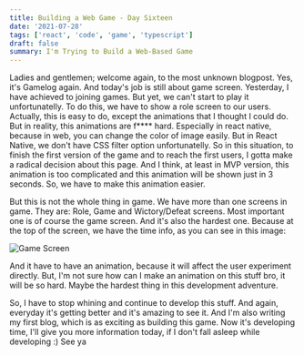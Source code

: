 ```yaml
---
title: Building a Web Game - Day Sixteen
date: '2021-07-28'
tags: ['react', 'code', 'game', 'typescript']
draft: false
summary: I'm Trying to Build a Web-Based Game
---
```


Ladies and gentlemen; welcome again, to the most unknown blogpost. Yes, it's Gamelog again. And today's job is still about game screen. Yesterday, I have achieved to joining games. But yet, we can't start to play it unfortunatelly. To do this, we have to show a role screen to our users. Actually, this is easy to do, except the animations that I thought I could do. But in reality, this animations are f**** hard. Especially in react native, because in web, you can change the color of image easily. But in React Native, we don't have CSS filter option unfortunatelly. So in this situation, to finish the first version of the game and to reach the first users, I gotta make a radical decision about this page. And I think, at least in MVP version, this animation is too complicated and this animation will be shown just in 3 seconds. So, we have to make this animation easier.

But this is not the whole thing in game. We have more than one screens in game. They are: Role, Game and Wictory/Defeat screens. Most important one is of course the game screen. And it's also the hardest one. Because at the top of the screen, we have the time info, as you can see in this image:

![Game Screen](https://www.cagataykaydir.com/static/images/gameMoreDetailedGameScreen.png)

And it have to have an animation, because it will affect the user experiment directly. But, I'm not sure how can I make an animation on this stuff bro, it will be so hard. Maybe the hardest thing in this development adventure.

So, I have to stop whining and continue to develop this stuff. And again, everyday it's getting better and it's amazing to see it. And I'm also writing my first blog, which is as exciting as building this game. Now it's developing time, I'll give you more information today, if I don't fall asleep while developing :) See ya
